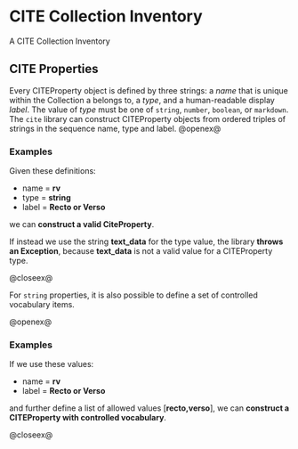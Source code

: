 # CITE Collection Inventory #


A CITE Collection Inventory 


## CITE Properties ##

Every CITEProperty object is defined by three strings:  a *name* that is unique within the Collection a belongs to, a *type*,  and a human-readable display *label*.  The value of *type* must be one of  `string`, `number`, `boolean`, or `markdown`.  The `cite` library can construct CITEProperty objects from ordered triples of strings in the sequence name, type and label.
@openex@

### Examples ###

Given these definitions:

- name = <strong concordion:set="#name1">rv</strong>
- type =  <strong concordion:set="#type1">string</strong>
- label =  <strong concordion:set="#label1">Recto or Verso</strong>

we can <strong concordion:assertTrue="isValidProp(#name1,#type1,#label1)">construct a valid CiteProperty</strong>.


If instead we use the string <strong concordion:set="#badtype">text_data</strong> for the type value, the library <strong concordion:assertFalse="isValidProp(#name1,#badtype,#label1)">throws an Exception</strong>, because **text_data** is not a valid value for a CITEProperty type.


@closeex@



For `string` properties, it is also possible to define a set of controlled vocabulary items.


@openex@

### Examples ###


If we use these values:

- name = <strong concordion:set="#name1">rv</strong>
- label =  <strong concordion:set="#label1">Recto or Verso</strong>

and further define a list of allowed values [<strong concordion:set="#vocab">recto,verso</strong>], we can <strong concordion:assertTrue="isValidControlledProp(#name1,#label1,#vocab)">construct a CITEProperty with controlled vocabulary</strong>.



@closeex@